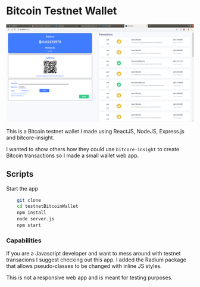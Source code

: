 # Bitcoin Testnet Wallet

<img src="./bitWallaScreen.png" />

This is a Bitcoin testnet wallet I made using ReactJS, NodeJS, Express.js and bitcore-insight.

I wanted to show others how they could use `bitcore-insight` to create Bitcoin transactions so I made a small wallet web app.

## Scripts

Start the app
```bash
    git clone 
    cd testnetBitcoinWallet
    npm install
    node server.js
    npm start
```

### Capabilities

If you are a Javascript developer and want to mess around with testnet transacions I suggest checking out this app. I added the Radium package that allows pseudo-classes to be changed with inline JS styles.

This is not a responsive web app and is meant for testing purposes.